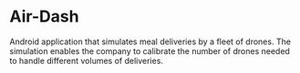 # Air-Dash
Android application that simulates meal deliveries by a fleet of drones.  The simulation enables the company to calibrate the number of drones needed to handle different volumes of deliveries.  
